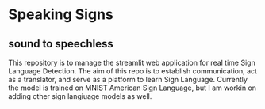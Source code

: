 # Speaking Signs
## sound to speechless

This repository is to manage the streamlit web application for real time Sign Language Detection. The aim of this repo is to establish communication, act as a translator, and serve as a platform to learn Sign Language.
Currently the model is trained on MNIST American Sign Language, but I am workin on adding other sign langiuage models as well.
